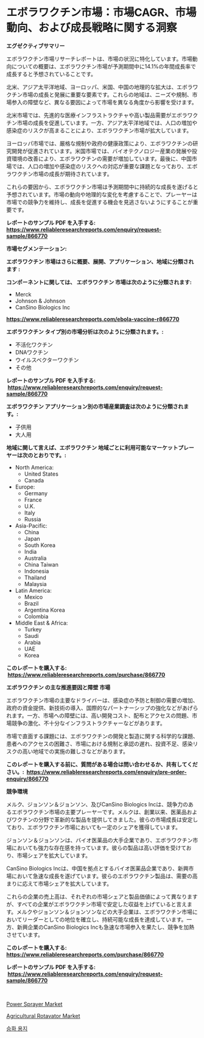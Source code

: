<p><h1>エボラワクチン市場：市場CAGR、市場動向、および成長戦略に関する洞察</h1></p><p><strong>エグゼクティブサマリー</strong></p>
<p><p>エボラワクチン市場リサーチレポートは、市場の状況に特化しています。市場動向についての概要は、エボラワクチン市場が予測期間中に14.1%の年間成長率で成長すると予想されていることです。</p><p>北米、アジア太平洋地域、ヨーロッパ、米国、中国の地理的な拡大は、エボラワクチン市場の成長と発展に重要な要素です。これらの地域は、ニーズや規制、市場参入の障壁など、異なる要因によって市場を異なる角度から影響を受けます。</p><p>北米市場では、先進的な医療インフラストラクチャや高い製品需要がエボラワクチン市場の成長を促進しています。一方、アジア太平洋地域では、人口の増加や感染症のリスクが高まることにより、エボラワクチン市場が拡大しています。</p><p>ヨーロッパ市場では、厳格な規制や政府の健康政策により、エボラワクチンの研究開発が促進されています。米国市場では、バイオテクノロジー産業の発展や投資環境の改善により、エボラワクチンの需要が増加しています。最後に、中国市場では、人口の増加や感染症のリスクへの対応が重要な課題となっており、エボラワクチン市場の成長が期待されています。</p><p>これらの要因から、エボラワクチン市場は予測期間中に持続的な成長を遂げると予想されています。市場の動向や地理的な変化を考慮することで、プレーヤーは市場での競争力を維持し、成長を促進する機会を見逃さないようにすることが重要です。</p></p>
<p><strong>レポートのサンプル PDF を入手する: <a href="https://www.reliableresearchreports.com/enquiry/request-sample/866770">https://www.reliableresearchreports.com/enquiry/request-sample/866770</a></strong></p>
<p><strong>市場セグメンテーション:</strong></p>
<p><strong> エボラワクチン 市場はさらに概要、展開、アプリケーション、地域に分類されます :</strong></p>
<p><strong>コンポーネントに関しては、 エボラワクチン 市場は次のように分類されます: &nbsp;</strong></p>
<p><ul><li>Merck</li><li>Johnson & Johnson</li><li>CanSino Biologics Inc</li></ul></p>
<p><strong><a href="https://www.reliableresearchreports.com/ebola-vaccine-r866770">https://www.reliableresearchreports.com/ebola-vaccine-r866770</a></strong></p>
<p><strong> エボラワクチン タイプ別の市場分析は次のように分類されます。:</strong></p>
<p><ul><li>不活化ワクチン</li><li>DNAワクチン</li><li>ウイルスベクターワクチン</li><li>その他</li></ul></p>
<p><strong>レポートのサンプル PDF を入手する: &nbsp;<a href="https://www.reliableresearchreports.com/enquiry/request-sample/866770">https://www.reliableresearchreports.com/enquiry/request-sample/866770</a></strong></p>
<p><strong> エボラワクチン アプリケーション別の市場産業調査は次のように分類されます。:</strong></p>
<p><ul><li>子供用</li><li>大人用</li></ul></p>
<p><strong>地域に関して言えば、エボラワクチン 地域ごとに利用可能なマーケットプレーヤーは次のとおりです。:</strong></p>
<p><ul>
    <li>
        North America:
        <ul>
            <li>United States</li>
            <li>Canada</li>
        </ul>
    </li>
    <li>
        Europe:
        <ul>
            <li>Germany</li>
            <li>France</li>
            <li>U.K.</li>
            <li>Italy</li>
            <li>Russia</li>
        </ul>
    </li>
    <li>
        Asia-Pacific:
        <ul>
            <li>China</li>
            <li>Japan</li>
            <li>South Korea</li>
            <li>India</li>
            <li>Australia</li>
            <li>China Taiwan</li>
            <li>Indonesia</li>
            <li>Thailand</li>
            <li>Malaysia</li>
        </ul>
    </li>
    <li>
        Latin America:
        <ul>
            <li>Mexico</li>
            <li>Brazil</li>
            <li>Argentina Korea</li>
            <li>Colombia</li>
        </ul>
    </li>
    <li>
        Middle East & Africa:
        <ul>
            <li>Turkey</li>
            <li>Saudi</li>
            <li>Arabia</li>
            <li>UAE</li>
            <li>Korea</li>
        </ul>
    </li>
    </ul></p>
<p><strong>このレポートを購入する: &nbsp;<a href="https://www.reliableresearchreports.com/purchase/866770">https://www.reliableresearchreports.com/purchase/866770</a></strong></p>
<p><strong>エボラワクチン の主な推進要因と障壁 市場</strong></p>
<p><p>エボラワクチン市場の主要なドライバーは、感染症の予防と制御の需要の増加、政府の資金提供、新技術の導入、国際的なパートナーシップの強化などがあげられます。一方、市場への障壁には、高い開発コスト、配布とアクセスの問題、市場競争の激化、不十分なインフラストラクチャーなどがあります。</p><p>市場で直面する課題には、エボラワクチンの開発と製造に関する科学的な課題、患者へのアクセスの困難さ、市場における規制と承認の遅れ、投資不足、感染リスクの高い地域での実施の難しさなどがあります。</p></p>
<p><strong>このレポートを購入する前に、質問がある場合は問い合わせるか、共有してください。:&nbsp; <a href="https://www.reliableresearchreports.com/enquiry/pre-order-enquiry/866770">https://www.reliableresearchreports.com/enquiry/pre-order-enquiry/866770</a></strong></p>
<p><strong>競争環境</strong></p>
<p><p>メルク、ジョンソン＆ジョンソン、及びCanSino Biologics Incは、競争力のあるエボラワクチン市場の主要プレーヤーです。メルクは、創業以来、医薬品およびワクチンの分野で革新的な製品を提供してきました。彼らの市場成長は安定しており、エボラワクチン市場においても一定のシェアを獲得しています。</p><p>ジョンソン＆ジョンソンは、バイオ医薬品の大手企業であり、エボラワクチン市場においても強力な存在感を持っています。彼らの製品は高い評価を受けており、市場シェアを拡大しています。</p><p>CanSino Biologics Incは、中国を拠点とするバイオ医薬品企業であり、新興市場において急速な成長を遂げています。彼らのエボラワクチン製品は、需要の高まりに応えて市場シェアを拡大しています。</p><p>これらの企業の売上高は、それぞれの市場シェアと製品価値によって異なりますが、すべての企業がエボラワクチン市場で安定した収益を上げていると言えます。メルクやジョンソン＆ジョンソンなどの大手企業は、エボラワクチン市場においてリーダーとしての地位を確立し、持続可能な成長を達成しています。一方、新興企業のCanSino Biologics Incも急速な市場参入を果たし、競争を加熱させています。</p></p>
<p><strong>このレポートを購入する: &nbsp; <a href="https://www.reliableresearchreports.com/purchase/866770">https://www.reliableresearchreports.com/purchase/866770</a></strong></p>
<p><strong>レポートのサンプル PDF を入手する: &nbsp;<a href="https://www.reliableresearchreports.com/enquiry/request-sample/866770">https://www.reliableresearchreports.com/enquiry/request-sample/866770</a></strong><strong></strong></p>
<p>&nbsp;</p>
<p><p><a href="https://github.com/pjcfca/Market-Research-Report-List-2/blob/main/power-sprayer-market.md">Power Sprayer Market</a></p><p><a href="https://github.com/johnbach50/Market-Research-Report-List-3/blob/main/agricultural-rotavator-market.md">Agricultural Rotavator Market</a></p><p><a href="https://github.com/GabrielBlanda5656/Market-Research-Report-List-1/blob/main/687222630766.md">승화 용지</a></p></p>